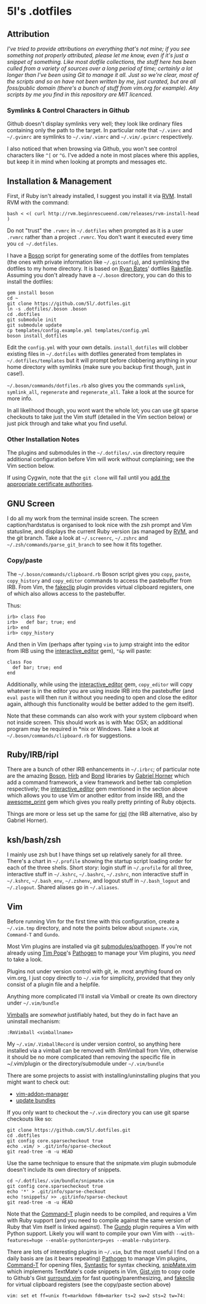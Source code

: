 # 5l's .dotfiles

## Attribution

*I've tried to provide attributions on everything that's not mine; if you see
something not properly attributed, please let me know, even if it's just a
snippet of something. Like most dotfile collections, the stuff here has been
culled from a variety of sources over a long period of time; certainly a lot
longer than I've been using Git to manage it all. Just so we're clear, most of
the scripts and so on have not been written by me, just curated, but are all
foss/public domain (there's a bunch of stuff from vim.org for example). Any
scripts by me you find in this repository are MIT licenced.*

### Symlinks & Control Characters in Github

Github doesn't display symlinks very well; they look like ordinary files
containing only the path to the target. In particular note that `~/.vimrc` and
`~/.gvimrc` are symlinks to `~/.vim/.vimrc` and `~/.vim/.gvimrc` respectively.

I also noticed that when browsing via Github, you won't see control characters
like `^[` or `^G`. I've added a note in most places where this applies, but
keep it in mind when looking at prompts and messages etc.

## Installation & Management

First, if Ruby isn't already installed, I suggest you install it via
[RVM](http://rvm.beginrescueend.com/). Install RVM with the command:

    bash < <( curl http://rvm.beginrescueend.com/releases/rvm-install-head )

Do not "trust" the `.rvmrc` in `~/.dotfiles` when prompted as it is a user
`.rvmrc` rather than a project `.rvmrc`. You don't want it executed every time
you `cd ~/.dotfiles`.

I have a [Boson](http://tagaholic.me/boson/) script for generating some of the
dotfiles from templates (the ones with private information like `~/.gitconfig`),
and symlinking the dotfiles to my home directory. It is based on [Ryan
Bates](http://railscasts.com/)' dotfiles
[Rakefile](https://github.com/ryanb/dotfiles/blob/master/Rakefile). Assuming you
don't already have a `~/.boson` directory, you can do this to install the
dotfiles:

    gem install boson
    cd ~
    git clone https://github.com/5l/.dotfiles.git
    ln -s .dotfiles/.boson .boson
    cd .dotfiles
    git submodule init
    git submodule update
    cp templates/config.example.yml templates/config.yml
    boson install_dotfiles

Edit the `config.yml` with your own details. `install_dotfiles` will
clobber existing files in `~/.dotfiles` with dotfiles generated from
templates in `~/.dotfiles/templates` but it will prompt before clobbering
anything in your home directory with symlinks (make sure you backup first
though, just in case!).

`~/.boson/commands/dotfiles.rb` also gives you the commands `symlink`,
`symlink_all`, `regenerate` and `regenerate_all`. Take a look at the
source for more info.

In all likelihood though, you wont want the whole lot; you can use git sparse
checkouts to take just the Vim stuff (detailed in the Vim section below) or
just pick through and take what you find useful.

### Other Installation Notes

The plugins and submodules in the `~/.dotfiles/.vim` directory require
additional configuration before Vim will work without complaining; see the Vim
section below.

If using Cygwin, note that the `git clone` will fail until you [add the
appropriate certificate
authorities](http://support.github.com/discussions/repos/4770-git-clone-from-https-fails-using-cygwin).

## GNU Screen

I do all my work from the terminal inside screen. The screen
caption/hardstatus is organised to look nice with the zsh prompt and Vim
statusline, and displays the current Ruby version (as managed by
[RVM](http://rvm.beginrescueend.com/), and the git branch. Take a look at
`~/.screenrc`, `~/.zshrc` and `~/.zsh/commands/parse_git_branch` to see
how it fits together.

### Copy/paste

The `~/.boson/commands/clipboard.rb` Boson script gives you `copy`, `paste`,
`copy_history` and `copy_editor` commands to access the pastebuffer from IRB.
From Vim, the [fakeclip](http://www.vim.org/scripts/script.php?script_id=2098)
plugin provides virtual clipboard registers, one of which also allows access to
the pastebuffer.

Thus:

    irb> class Foo
    irb>   def bar; true; end
    irb> end
    irb> copy_history

And then in Vim (perhaps after typing `vim` to jump straight into the
editor from IRB using the
[interactive_editor](https://github.com/jberkel/interactive_editor) gem),
 `"&p` will paste:

    class Foo
      def bar; true; end
    end

Additionally, while using the
[interactive_editor](https://github.com/jberkel/interactive_editor) gem,
`copy_editor` will copy whatever is in the editor you are using inside IRB into
the pastebuffer (and `eval paste` will then run it without you needing to open
and close the editor again, although this functionality would be better added
to the gem itself).

Note that these commands can also work with your system clipboard when not
inside screen. This should work as is with Mac OSX; an additional program may be
required in \*nix or Windows. Take a look at `~/.boson/commands/clipboard.rb`
for suggestions.

## Ruby/IRB/ripl

There are a bunch of other IRB enhancements in `~/.irbrc`; of particular note
are the amazing [Boson](http://tagaholic.me/boson/),
[Hirb](http://tagaholic.me/hirb/) and [Bond](http://tagaholic.me/bond/)
libraries by [Gabriel Horner](http://tagaholic.me) which add a command
framework, a view framework and better tab completion respectively; the
[interactive_editor](https://github.com/jberkel/interactive_editor) gem
mentioned in the section above which allows you to use Vim or another editor
from inside IRB, and the
[awesome_print](https://github.com/michaeldv/awesome_print) gem which gives you
really pretty printing of Ruby objects.

Things are more or less set up the same for
[ripl](https://github.com/cldwalker/ripl) (the IRB alternative, also by Gabriel
Horner).

## ksh/bash/zsh

I mainly use zsh but I have things set up relatively sanely for all three.
There's a chart in `~/.profile` showing the startup script loading order for
each of the three shells. Short story: login stuff in `~/.profile` for all
three, interactive stuff in `~/.kshrc`, `~/.bashrc`, `~/.zshrc`, non
interactive stuff in `~/.kshrc`, `~/.bash_env`, `~/.zshenv`, and logout
stuff in `~/.bash_logout` and `~/.zlogout`. Shared aliases go in
`~/.aliases`.

## Vim

Before running Vim for the first time with this configuration, create a
`~/.vim.tmp` directory, and note the points below about `snipmate.vim`,
`Command-T` and `Gundo`.

Most Vim plugins are installed via git
[submodules/pathogen](http://vimcasts.org/episodes/synchronizing-plugins-with-git-submodules-and-pathogen/).
If you're not already using [Tim Pope](http://tpo.pe/)'s
[Pathogen](http://www.vim.org/scripts/script.php?script_id=2332) to manage
your Vim plugins, you _need_ to take a look.

Plugins not under version control with git, ie. most anything found on
vim.org, I just copy directly to `~/.vim` for simplicity, provided that they
only consist of a plugin file and a helpfile.

Anything more complicated I'll install via Vimball or create its own
directory under `~/.vim/bundle`

[Vimballs](http://www.vim.org/scripts/script.php?script_id=1502)
 are _somewhat_ justifiably hated, but they do in fact have an
uninstall mechanism:

    :RmVimball <vimballname>

My `~/.vim/.VimballRecord` is under version control, so anything here
installed via a vimball can be removed with :RmVimball from Vim, otherwise
it should be no more complicated than removing the specific file in
~/.vim/plugin or the directory/submodule under `~/.vim/bundle`

There are some projects to assist with installing/uninstalling plugins
that you might want to check out:

- [vim-addon-manager](http://www.vim.org/scripts/script.php?script_id=2905)
- [update bundles](http://tammersaleh.com/posts/the-modern-vim-config-with-pathogen)

If you only want to checkout the `~/.vim` directory you can use git sparse
checkouts like so:

    git clone https://github.com/5l/.dotfiles.git
    cd .dotfiles
    git config core.sparsecheckout true
    echo .vim/ > .git/info/sparse-checkout
    git read-tree -m -u HEAD

Use the same technique to ensure that the snipmate.vim plugin submodule
doesn't include its own directory of snippets.

    cd ~/.dotfiles/.vim/bundle/snipmate.vim
    git config core.sparsecheckout true
    echo '*' > .git/info/sparse-checkout
    echo !snippets/ >> .git/info/sparse-checkout
    git read-tree -m -u HEAD

Note that the [Command-T](http://www.vim.org/scripts/script.php?script_id=3025)
plugin needs to be compiled, and requires a Vim with Ruby support (and you need
to compile against the same version of Ruby that Vim itself is linked against).
The [Gundo](http://sjl.bitbucket.org/gundo.vim/) plugin requires a Vim with
Python support. Likely you will want to compile your own Vim with
`--with-features=huge --enable-pythoninterp=yes --enable-rubyinterp`.

There are lots of interesting plugins in `~/.vim`, but the most useful I
find on a daily basis are (as it bears repeating)
[Pathogen](http://www.vim.org/scripts/script.php?script_id=2332)
to manage Vim plugins,
[Command-T](http://www.vim.org/scripts/script.php?script_id=3025)
for opening files,
[Syntastic](http://www.vim.org/scripts/script.php?script_id=2736)
for syntax checking,
[snipMate.vim](http://www.vim.org/scripts/script.php?script_id=2540)
which implements TextMate's code snippets in Vim,
[Gist.vim](http://www.vim.org/scripts/script.php?script_id=2423)
to copy code to Github's Gist
[surround.vim](http://www.vim.org/scripts/script.php?script_id=1697)
for fast quoting/parenthesizing, and
[fakeclip](http://www.vim.org/scripts/script.php?script_id=2098)
for virtual clipboard registers (see the copy/paste section above)

`vim: set et ff=unix ft=markdown fdm=marker ts=2 sw=2 sts=2 tw=74:`
